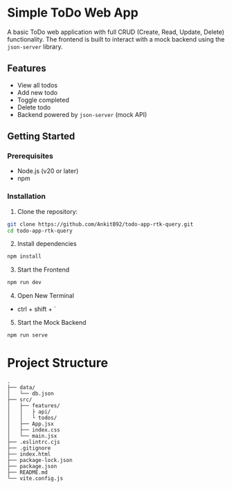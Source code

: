 # Simple ToDo Web App

A basic ToDo web application with full CRUD (Create, Read, Update, Delete) functionality. The frontend is built to interact with a mock backend using the `json-server` library.

## Features

- View all todos
- Add new todo
- Toggle completed
- Delete todo
- Backend powered by `json-server` (mock API)

## Getting Started

### Prerequisites

- Node.js (v20 or later)
- npm

### Installation

1. Clone the repository:

```bash
git clone https://github.com/AnkitB92/todo-app-rtk-query.git
cd todo-app-rtk-query
```

2. Install dependencies

```bash
npm install
```

3. Start the Frontend
```bash
npm run dev
```

4. Open New Terminal
- ctrl + shift + ` 


5. Start the Mock Backend
```bash
npm run serve
```

# Project Structure
```
.
├── data/
│   └── db.json
├── src/
│   ├── features/
│   │   ├ api/
│   │   └ todos/
│   ├── App.jsx
│   ├── index.css
│   └── main.jsx
├── .eslintrc.cjs
├── .gitignore
├── index.html
├── package-lock.json
├── package.json
├── README.md
└── vite.config.js
```
